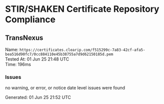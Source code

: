 # STIR/SHAKEN Certificate Repository Compliance

## TransNexus

Name: `https://certificates.clearip.com/f515299c-7a83-42cf-afa5-bea516d90fc7/0cc884110e45b38755a7d9d62150185d.pem`\
Tested At: 01 Jun 25 21:48 UTC\
Time: 196ms

### Issues

no warning, or error, or notice date level issues were found

Generated: 01 Jun 25 21:52 UTC